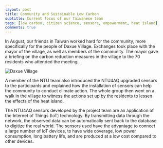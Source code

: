 ```yaml
---
layout: post
title: Community and Sustainable Low Carbon 
subtitle: Current focus of our Taiwanese team 
tags: [low carbon, citizen science, sensors, empowerment, heat island]
comments: true
---
```


In August, our friends in Taiwan worked hard for the community, more specifically for the people of Daxue Village. 
Exchanges took place with the mayor of the village, as well as members of the community. 
The mayor gave a briefing on the carbon reduction measures in the village to the 70 residents who attended the meeting. 

![Daxue Village](https://user-images.githubusercontent.com/87107232/195752960-0adb14da-e538-48e7-9dd7-36134e46379d.png)

A member of the NTU team also introduced the NTU4AQ upgraded sensors to the participants and explained how the installation of sensors can help the community to conduct climate action. 
The whole group then went on a walk in the village to witness the actions set up by the residents to lessen the effects of the heat island. 

The NTU4AQ sensors developed by the project team are an application of the Internet of Things (IoT) technology. 
By transmitting data through the network, the observed data can be automatically sent back to the database to digitize the real world. 
The sensors used have the advantage to connect a large number of IoT devices, to have wide coverage, low power consumption, long battery life, and are produced at a low cost compared to other devices. 
